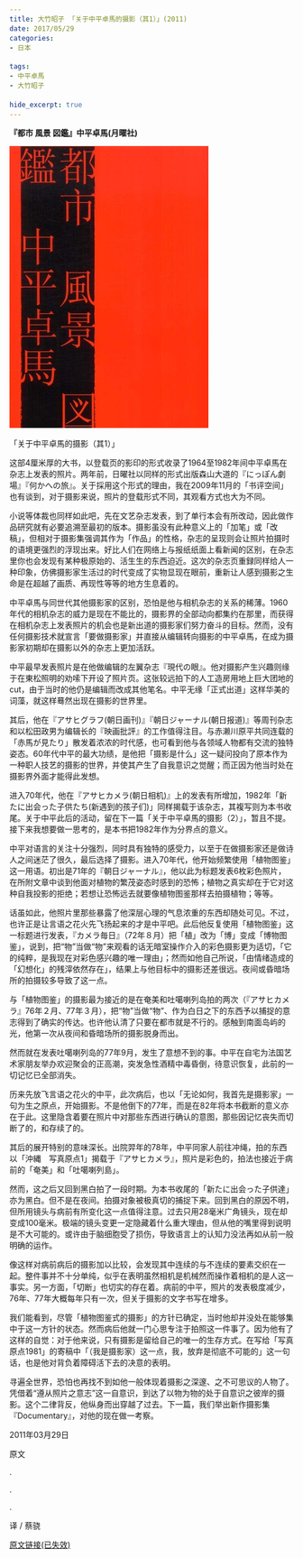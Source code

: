 ```yaml
---
title: 大竹昭子 「关于中平卓馬的摄影（其1）」(2011)
date: 2017/05/29
categories:
- 日本

tags:
- 中平卓馬
- 大竹昭子

hide_excerpt: true
---
```


> 



<!--more-->

**『都市 風景 図鑑』中平卓馬(月曜社)**

![](/images/0042/01.jpg)

「关于中平卓馬的摄影（其1）」

这部4厘米厚的大书，以登载页的影印的形式收录了1964至1982年间中平卓馬在杂志上发表的照片。两年前，日曜社以同样的形式出版森山大道的『にっぽん劇場』『何かへの旅』。关于採用这个形式的理由，我在2009年11月的「书评空间」也有谈到，对于摄影来说，照片的登载形式不同，其观看方式也大为不同。

小说等体裁也同样如此吧，先在文艺杂志发表，到了单行本会有所改动，因此做作品研究就有必要追溯至最初的版本。摄影虽没有此种意义上的「加笔」或「改稿」，但相对于摄影集强调其作为「作品」的性格，杂志的呈现则会让照片拍摄时的语境更强烈的浮现出来。好比人们在网络上与报纸纸面上看新闻的区别，在杂志里你也会发现有某种极原始的、活生生的东西迫近。这次的杂志页重録同样给人一种印象，仿佛摄影家生活过的时代变成了实物显现在眼前，重新让人感到摄影之生命是在超越了画质、再现性等等的地方生息着的。

中平卓馬与同世代其他摄影家的区别，恐怕是他与相机杂志的关系的稀薄。1960年代的相机杂志的威力是现在不能比的，摄影界的全部动向都集约在那里，而获得在相机杂志上发表照片的机会也是新出道的摄影家们努力奋斗的目标。然而，没有任何摄影技术就宣言「要做摄影家」并直接从编辑转向摄影的中平卓馬，在成为摄影家初期却在摄影以外的杂志上更加活跃。

中平最早发表照片是在他做编辑的左翼杂志『現代の眼』。他对摄影产生兴趣则缘于在東松照明的劝嗦下开设了照片页。这张较远拍下的人工造房用地上巨大团地的cut，由于当时的他仍是编辑而改成其他笔名。中平无缘「正式出道」这样华美的词藻，就这样蓦然出现在摄影的世界里。

其后，他在『アサヒグラフ(朝日画刊)』『朝日ジャーナル(朝日报道)』等周刊杂志和以松田政男为编辑长的『映画批評』的工作值得注目。与赤濑川原平共同连载的「赤馬が見たり」散发着浓浓的时代感，也可看到他与各领域人物都有交流的独特姿态。60年代中平的最大功绩，是他把「摄影是什么」这一疑问投向了原本作为一种职人技艺的摄影的世界，并使其产生了自我意识之觉醒；而正因为他当时处在摄影界外面才能得此发想。

进入70年代，他在『アサヒカメラ(朝日相机)』上的发表有所增加，1982年「新たに出会った子供たち(新遇到的孩子们)」同样揭载于该杂志，其複写则为本书收尾。关于中平此后的活动，留在下一篇「关于中平卓馬的摄影（2）」，暂且不提。接下来我想要做一思考的，是本书把1982年作为分界点的意义。

中平对语言的关注十分强烈，同时具有独特的感受力，以至于在做摄影家还是做诗人之间迷茫了很久，最后选择了摄影。进入70年代，他开始频繁使用「植物图鉴」这一用语。初出是71年的『朝日ジャーナル』，他以此为标题发表6枚彩色照片，在所附文章中谈到他面对植物的繁茂姿态时感到的恐怖；植物之真实却在于它对这种自我投影的拒绝；若想让恐怖远去就要像植物图鉴那样去拍摄植物；等等。

话虽如此，他照片里那些暴露了他深层心理的气息浓重的东西却随处可见。不过，也许正是让言语之花火先飞扬起来的才是中平吧。此后他反复使用「植物图鉴」这一标题进行发表，『カメラ毎日』（72年８月）把「植」改为「博」变成「博物图鉴」，说到，把“物”当做“物”来观看的话无暗室操作介入的彩色摄影更为适切，「它的纯粹，是我现在对彩色感兴趣的唯一理由」；然而如他自己所说，「由情绪造成的「幻想化」的残滓依然存在」，结果上与他目标中的摄影还差很远。夜间或昏暗场所的拍摄较多导致了这一点。

与「植物图鉴」的摄影最为接近的是在奄美和吐噶喇列岛拍的两次（『アサヒカメラ』76年２月、77年３月），把“物”当做“物”、作为白日之下的东西予以捕捉的意志得到了确实的传达。也许他认清了只要在都市就是不行的。感触到南面岛屿的光，他第一次从夜间和昏暗场所的摄影脱身而出。

然而就在发表吐噶喇列岛的77年9月，发生了意想不到的事。中平在自宅为法国艺术家朋友举办欢迎聚会的正高潮，突发急性酒精中毒昏倒，待意识恢复，此前的一切记忆已全部消失。

历来先放飞言语之花火的中平，此次病后，也以「无论如何，我首先是摄影家」一句为生之原点，开始摄影。不是他倒下的77年，而是在82年将本书截断的意义亦在于此。这里隐含着要在照片中对那些东西进行确认的意图，那些因记忆丧失而切断了的，和存续了的。

其后的展开特别的意味深长。出院羿年的78年，中平同家人前往冲绳，拍的东西以「沖縄　写真原点1」揭载于『アサヒカメラ』，照片是彩色的，拍法也接近于病前的「奄美」和「吐噶喇列島」。

然而，这之后又回到黑白拍了一段时期。为本书收尾的「新たに出会った子供達」亦为黑白。但不是在夜间。拍摄对象被极真切的捕捉下来。回到黑白的原因不明，但所用镜头与病前有所变化这一点值得注意。过去只用28毫米广角镜头，现在却变成100毫米。极端的镜头变更一定隐藏着什么重大理由，但从他的嘴里得到说明是不大可能的。或许由于脑细胞受了损伤，导致语言上的认知力没法再如从前一般明确的运作。

像这样对病前病后的摄影加以比较，会发现其中连续的与不连续的要素交织在一起。整件事并不十分单纯，似乎在表明虽然相机是机械然而操作着相机的是人这一事实。另一方面，「切断」也切实的存在着。病前的中平，照片的发表极度减少，76年、77年大概每年只有一次，但关于摄影的文字书写在增多。

我们能看到，尽管「植物图鉴式的摄影」的方针已确定，当时他却并没处在能够集中于这一方针的状态。然而病后他就一门心思专注于拍照这一件事了。因为他有了这样的自觉：对于他来说，只有摄影是留给自己的唯一的生存方式。在写给「写真原点1981」的寄稿中「（我是摄影家）这一点，我，放弃是彻底不可能的」这一句话，也是他对背负着障碍活下去的决意的表明。

寻遍全世界，恐怕也再找不到如他一般体现着摄影之深邃、之不可思议的人物了。凭借着“遵从照片之意志”这一自意识，到达了以物为物的处于自意识之彼岸的摄影。这个二律背反，他纵身而出穿越了过去。下一篇，我们举出新作摄影集『Documentary』，对他的现在做一考察。


2011年03月29日


原文



.

.

.

译 / 蔡骁

[原文链接(已失效)](http://booklog.kinokuniya.co.jp/ohtake/archives/2011/03/post_76.html)